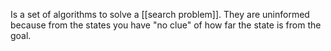 Is a set of algorithms to solve a [[search problem]]. They are uninformed because from the states you have "no clue" of how far the state is from the goal.